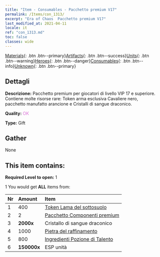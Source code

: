 ```yaml
---
title: "Item - Consumables - Pacchetto premium V17"
permalink: /Items/con_1313/
excerpt: "Era of Chaos  Pacchetto premium V17"
last_modified_at: 2021-04-11
locale: it
ref: "con_1313.md"
toc: false
classes: wide
---
```

 [Materials](/it/Items/){: .btn .btn--primary}[Artifacts](/it/Items/Artifacts/){: .btn .btn--success}[Units](/it/Items/Units/){: .btn .btn--warning}[Heroes](/it/Items/Heroes/){: .btn .btn--danger}[Consumables](/it/Items/Consumables/){: .btn .btn--info}[Unknown](/it/Items/Unknown/){: .btn .btn--primary}

## Dettagli
 **Descrizione:** Pacchetto premium per giocatori di livello VIP 17 e superiore. Contiene molte risorse rare: Token arma esclusiva Cavaliere nero, pacchetto manufatto arancione e Cristalli di sangue draconico.

 **Quality:** <span style="color: #DA70D6">OK</span>

 **Type:** Gift

## Gather

  None

## This item contains:

 **Required Level to open:** 1

 1 You would get **ALL** items  from:

  | Nr | Amount |     Item    |
  |:---|:-------|:------------|
  | 1 | 400 | [Token Lama del sottosuolo](/it/Items/con_979/) | 
  | 2 | 2 | [Pacchetto Componenti premium](/it/Items/con_1363/) | 
  | 3 |  **2000x** | Cristallo di sangue draconico |  | 
  | 4 | 1000 | [Pietra del raffinamento](/it/Items/con_814/) | 
  | 5 | 800 | [Ingredienti Pozione di Talento](/it/Items/con_1120/) | 
  | 6 |  **150000x** | ESP unità |  | 
